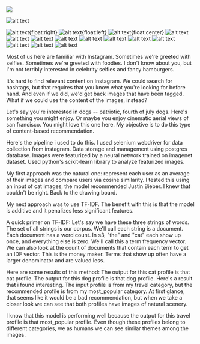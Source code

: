<img style="float:center" src="./slides/Slide01.jpg" />

![alt text](/slides/Slide01.jpg "Slide01")

![alt text][Slide04]{float:right}
![alt text][Slide06]{float:left}
![alt text][Slide07]{float:center}
![alt text][Slide08]
![alt text][Slide09]
![alt text][Slide10]
![alt text][Slide11]
![alt text][Slide12]
![alt text][Slide14]
![alt text][Slide15]
![alt text][Slide16]
![alt text][Slide17]
![alt text][Slide18]
![alt text][Slide19]

[Slide04]: ./slides/Slide04.jpg "Slide04"
[Slide06]: ./slides/Slide06.jpg "Slide06"
[Slide07]: ./slides/Slide07.jpg "Slide07"
[Slide08]: ./slides/Slide08.jpg "Slide08"
[Slide09]: ./slides/Slide09.jpg "Slide09"
[Slide10]: ./slides/Slide10.jpg "Slide10"
[Slide11]: ./slides/Slide11.jpg "Slide11"
[Slide12]: ./slides/Slide12.jpg "Slide12"
[Slide14]: ./slides/Slide14.jpg "Slide14"
[Slide15]: ./slides/Slide15.jpg "Slide15"
[Slide16]: ./slides/Slide16.jpg "Slide16"
[Slide17]: ./slides/Slide17.jpg "Slide17"
[Slide18]: ./slides/Slide18.jpg "Slide18"
[Slide19]: ./slides/Slide19.jpg "Slide19"
Most of us here are familiar with Instagram. Sometimes we're greeted with selfies. Sometimes we're greeted with foodies. I don't know about you, but I'm not terribly interested in celebrity selfies and fancy hamburgers.


It's hard to find relevant content on Instagram. We could search for hashtags, but that requires that you know what you're looking for before hand. And even if we did, we'd get back images that have been tagged. What if we could use the content of the images, instead?


Let's say you're interested in dogs -- patriotic, fourth of july dogs. Here's something you might enjoy.
Or maybe you enjoy cinematic aerial views of san francisco. You might love this one here.
My objective is to do this type of content-based recommendation.


Here's the pipeline i used to do this.
I used selenium webdriver for data collection from instagram.
Data storage and management using postgres database.
Images were featurized by a neural network trained on imagenet dataset.
Used python's scikit-learn library to analyze featurized images.


My first approach was the natural one: represent each user as an average of their images and compare users via cosine similarity. I tested this using an input of cat images, the model recommended Justin Bieber.
I knew that couldn't be right. Back to the drawing board.


My next approach was to use TF-IDF.
The benefit with this is that the model is additive and it penalizes less significant features.


A quick primer on TF-IDF:
Let's say we have these three strings of words.
The set of all strings is our corpus.
We'll call each string is a document.
Each document has a word count. In s3, "the" and "cat" each show up once, and everything else is zero. We'll call this a term frequency vector.
We can also look at the count of documents that contain each term to get an IDF vector. This is the money maker. Terms that show up often have a larger denominator and are valued less.


Here are some results of this method:
The output for this cat profile is that cat profile.
The output for this dog profile is that dog profile.
Here's a result that i found interesting. The input profile is from my travel category, but the recommended profile is from my most_popular category. At first glance, that seems like it would be a bad recommendation, but when we take a closer look we can see that both profiles have images of natural scenery.

I know that this model is performing well because the output for this travel profile is that most_popular profile. Even though these profiles belong to different categories, we as humans we can see similar themes among the images.

[slide01]: (https://github.com/theod07/recommend-a-graham/blob/master/slides/Slide01.jpg) "Slide01"
